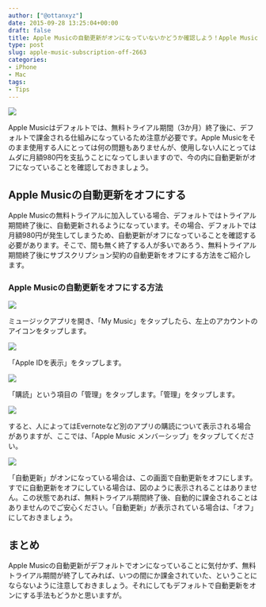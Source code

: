 ```yaml
---
author: ["@ottanxyz"]
date: 2015-09-28 13:25:04+00:00
draft: false
title: Apple Musicの自動更新がオンになっていないかどうか確認しよう！Apple Musicの自動更新をオフにする方法
type: post
slug: apple-music-subscription-off-2663
categories:
- iPhone
- Mac
tags:
- Tips
---
```


![](/uploads/2015/09/150928-56093fa75600d.jpg)






Apple Musicはデフォルトでは、無料トライアル期間（3か月）終了後に、デフォルトで課金される仕組みになっているため注意が必要です。Apple Musicをそのまま使用する人にとっては何の問題もありませんが、使用しない人にとってはムダに月額980円を支払うことになってしまいますので、今の内に自動更新がオフになっていることを確認しておきましょう。





## Apple Musicの自動更新をオフにする





Apple Musicの無料トライアルに加入している場合、デフォルトではトライアル期間終了後に、自動更新されるようになっています。その場合、デフォルトでは月額980円が発生してしまうため、自動更新がオフになっていることを確認する必要があります。そこで、間も無く終了する人が多いであろう、無料トライアル期間終了後にサブスクリプション契約の自動更新をオフにする方法をご紹介します。





### Apple Musicの自動更新をオフにする方法





![](/uploads/2015/09/150928-56093fa8bad68.png)






ミュージックアプリを開き、「My Music」をタップしたら、左上のアカウントのアイコンをタップします。





![](/uploads/2015/09/150928-56093faa7c964.png)






「Apple IDを表示」をタップします。





![](/uploads/2015/09/150928-56093fac0e3da.png)






「購読」という項目の「管理」をタップします。「管理」をタップします。





![](/uploads/2015/09/150928-56094387cfbc1.png)






すると、人によってはEvernoteなど別のアプリの購読について表示される場合がありますが、ここでは、「Apple Music メンバーシップ」をタップしてください。





![](/uploads/2015/09/150928-56093fae3ddb1.png)






「自動更新」がオンになっている場合は、この画面で自動更新をオフにします。すでに自動更新をオフにしている場合は、図のように表示されることはありません。この状態であれば、無料トライアル期間終了後、自動的に課金されることはありませんのでご安心ください。「自動更新」が表示されている場合は、「オフ」にしておきましょう。





## まとめ





Apple Musicの自動更新がデフォルトでオンになっていることに気付かず、無料トライアル期間が終了してみれば、いつの間にか課金されていた、ということにならないように注意しておきましょう。それにしてもデフォルトで自動更新をオンにする手法もどうかと思いますが。
